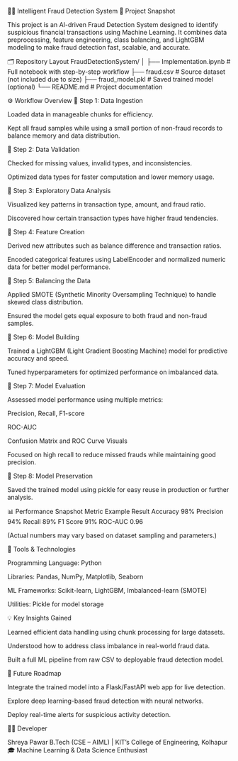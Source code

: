 🕵️‍♀️ Intelligent Fraud Detection System
🌟 Project Snapshot

This project is an AI-driven Fraud Detection System designed to identify suspicious financial transactions using Machine Learning.
It combines data preprocessing, feature engineering, class balancing, and LightGBM modeling to make fraud detection fast, scalable, and accurate.

🗂️ Repository Layout
FraudDetectionSystem/
│
├── Implementation.ipynb   # Full notebook with step-by-step workflow
├── fraud.csv              # Source dataset (not included due to size)
├── fraud_model.pkl        # Saved trained model (optional)
└── README.md              # Project documentation

⚙️ Workflow Overview
🔹 Step 1: Data Ingestion

Loaded data in manageable chunks for efficiency.

Kept all fraud samples while using a small portion of non-fraud records to balance memory and data distribution.

🔹 Step 2: Data Validation

Checked for missing values, invalid types, and inconsistencies.

Optimized data types for faster computation and lower memory usage.

🔹 Step 3: Exploratory Data Analysis

Visualized key patterns in transaction type, amount, and fraud ratio.

Discovered how certain transaction types have higher fraud tendencies.

🔹 Step 4: Feature Creation

Derived new attributes such as balance difference and transaction ratios.

Encoded categorical features using LabelEncoder and normalized numeric data for better model performance.

🔹 Step 5: Balancing the Data

Applied SMOTE (Synthetic Minority Oversampling Technique) to handle skewed class distribution.

Ensured the model gets equal exposure to both fraud and non-fraud samples.

🔹 Step 6: Model Building

Trained a LightGBM (Light Gradient Boosting Machine) model for predictive accuracy and speed.

Tuned hyperparameters for optimized performance on imbalanced data.

🔹 Step 7: Model Evaluation

Assessed model performance using multiple metrics:

Precision, Recall, F1-score

ROC-AUC

Confusion Matrix and ROC Curve Visuals

Focused on high recall to reduce missed frauds while maintaining good precision.

🔹 Step 8: Model Preservation

Saved the trained model using pickle for easy reuse in production or further analysis.

📊 Performance Snapshot
Metric	Example Result
Accuracy	98%
Precision	94%
Recall	89%
F1 Score	91%
ROC-AUC	0.96

(Actual numbers may vary based on dataset sampling and parameters.)

🧩 Tools & Technologies

Programming Language: Python

Libraries: Pandas, NumPy, Matplotlib, Seaborn

ML Frameworks: Scikit-learn, LightGBM, Imbalanced-learn (SMOTE)

Utilities: Pickle for model storage

💡 Key Insights Gained

Learned efficient data handling using chunk processing for large datasets.

Understood how to address class imbalance in real-world fraud data.

Built a full ML pipeline from raw CSV to deployable fraud detection model.

🚀 Future Roadmap

Integrate the trained model into a Flask/FastAPI web app for live detection.

Explore deep learning-based fraud detection with neural networks.

Deploy real-time alerts for suspicious activity detection.

👩‍💻 Developer

Shreya Pawar
B.Tech (CSE – AIML) | KIT’s College of Engineering, Kolhapur
🎓 Machine Learning & Data Science Enthusiast
